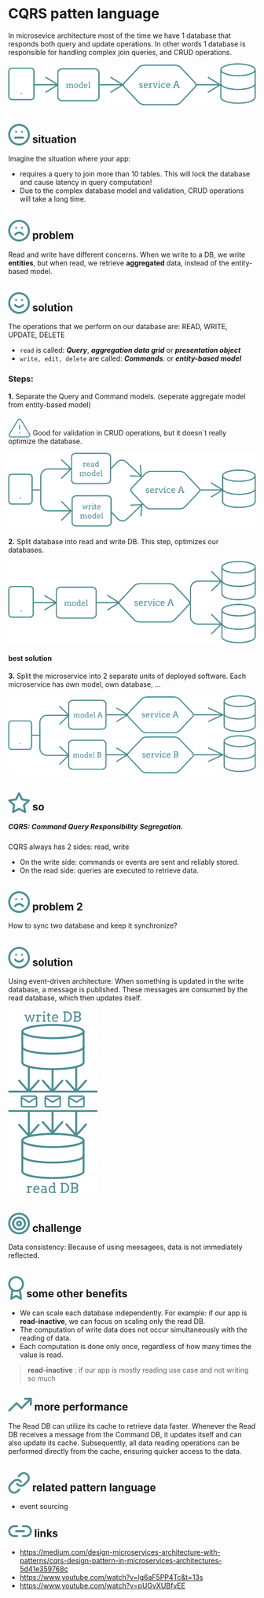 # CQRS patten language

In microsevice architecture most of the time we have 1 database that responds both query and update operations.
In other words 1 database is responsible for handling complex join queries, and CRUD operations.

<img src="../images/CQRS/simple-service.svg" />

## <img src="../images/icons/meh.svg" style="position:relative; top:5px;" /> situation

Imagine the situation where your app:

-   requires a query to join more than 10 tables. This will lock the database and cause latency in query computation!
-   Due to the complex database model and validation, CRUD operations will take a long time.

## <img src="../images/icons/sad.svg" style="position:relative; top:5px" /> problem

Read and write have different concerns.
When we write to a DB, we write **entities**,
but when read, we retrieve **aggregated** data, instead of the entity-based model.

## <img src="../images/icons/happy.svg" style="position:relative; top:5px" /> solution

The operations that we perform on our database are: READ, WRITE, UPDATE, DELETE

-   `read` is called:
    **_Query_**, **_aggregation data grid_** or **_presentation object_**
-   `write, edit, delete` are called:
    **_Commands_**. or **_entity-based model_**

### Steps:

**1.** Separate the Query and Command models.
(seperate aggregate model from entity-based model)

<img src="../images/icons/warning.svg" style="position:relative; top:5px" /> Good for validation in CRUD operations, but it doesn`t really optimize the database.

<img src="../images/CQRS/service-with-2-models.svg" />

**2.** Split database into read and write DB.
This step, optimizes our databases.

<img src="../images/CQRS/service-with-2-DB.svg" />

#### best solution

**3.** Split the microservice into 2 separate units of deployed software.
Each microservice has own model, own database, ...

<img src="../images/CQRS/app-with-2-service.svg" />

## <img src="../images/icons/star.svg" style="position:relative; top:5px" /> so

##### CQRS: Command Query Responsibility Segregation.

CQRS always has 2 sides: read, write

-   On the write side: commands or events are sent and reliably stored.
-   On the read side: queries are executed to retrieve data.

## <img src="../images/icons/sad.svg" style="position:relative; top:5px" /> problem 2

How to sync two database and keep it synchronize?

## <img src="../images/icons/happy.svg" style="position:relative; top:5px" /> solution

Using event-driven architecture:
When something is updated in the write database, a message is published.
These messages are consumed by the read database, which then updates itself.

<img src="../images/CQRS/DB-messaging.svg" />

## <img src="../images/icons/dart.svg" style="position:relative; top:5px" /> challenge

Data consistency: Because of using meesagees, data is not immediately reflected.

## <img src="../images/icons/badge.svg" style="position:relative; top:5px" /> some other benefits

-   We can scale each database independently.
    For example: if our app is **read-inactive**, we can focus on scaling only the read DB.
-   The computation of write data does not occur simultaneously with the reading of data.
-   Each computation is done only once, regardless of how many times the value is read.

> **read-inactive** : if our app is mostly reading use case and not writing so much

## <img src="../images/icons/high.svg" style="position:relative; top:2px" /> more performance

The Read DB can utilize its cache to retrieve data faster.
Whenever the Read DB receives a message from the Command DB, it updates itself and can also update its cache.
Subsequently, all data reading operations can be performed directly from the cache,
ensuring quicker access to the data.

## <img src="../images/icons/link.svg" style="position:relative; top:5px" /> related pattern language

-   event sourcing

## <img src="../images/icons/link2.svg" /> links

-   https://medium.com/design-microservices-architecture-with-patterns/cqrs-design-pattern-in-microservices-architectures-5d41e359768c
-   https://www.youtube.com/watch?v=lg6aF5PP4Tc&t=13s
-   https://www.youtube.com/watch?v=pUGvXUBfvEE
